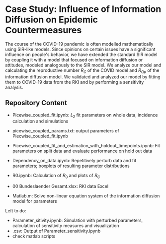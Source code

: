 # Case Study: Influence of Information Diffusion on Epidemic Countermeasures

The course of the COVID-19 pandemic is often modelled mathematically using SIR-like models. Since opinions on certain issues have a significant influence on people's behavior, we have extended the standard SIR model by coupling it with a model that focused on information diffusion or attitudes, modeled analogously to the SIR model. We analyze our model and calculating the reproductive number $R_C$ of the COVID model and $R_{Op}$ of the information diffusion model. We validated and analyzed our model by fitting them to COVID-19 data from the RKI and by performing a sensitivity analysis.

## Repository Content

- Picewise_coupled_fit.ipynb: $L_2$ fit parameters on whole data, incidence calculation and simulations
- picewise_coupled_params.txt: output parameters of Piecwise_coupled_fit.ipynb
- Picewise_coupled_fit_and_estimation_with_holdout_timepoints.ipynb: Fit parameters on split data and evaluate performance on hold out data
- Dependency_on_data.ipynb: Repetitively perturb data and fit parameters; boxplots of resulting parameter distributions


- R0.ipynb: Calculation of $R_0$ and plots of $R_C$
- 00 Bundeslaender Gesamt.xlsx: RKI data Excel
- Matlab.m: Solve non-linear equation system of the information diffusion model for parameters

Left to do:
- Parameter_sitivity.ipynb: Simulation with perturbed parameters, calculation of sensitivity measures and visualization
- .csv: Output of Parameter_sensitivity.ipynb
- check matlab scripts
